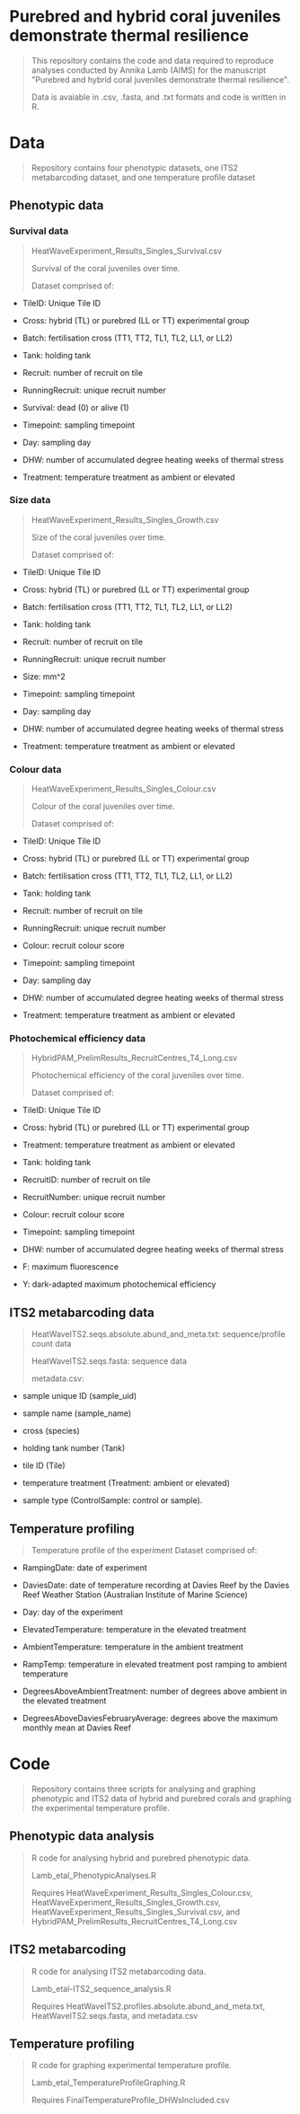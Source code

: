 # Purebred and hybrid coral juveniles demonstrate thermal resilience
>This repository contains the code and data required to reproduce analyses conducted by Annika Lamb (AIMS) for the manuscript "Purebred and hybrid coral juveniles demonstrate thermal resilience".
>
>Data is avaiable in .csv, .fasta, and .txt formats and code is written in R.

# Data
>Repository contains four phenotypic datasets, one ITS2 metabarcoding dataset, and one temperature profile dataset

## Phenotypic data
### Survival data
>HeatWaveExperiment_Results_Singles_Survival.csv
>
>Survival of the coral juveniles over time.
>
>Dataset comprised of:
- TileID: Unique Tile ID
+ Cross: hybrid (TL) or purebred (LL or TT) experimental group
* Batch: fertilisation cross (TT1, TT2, TL1, TL2, LL1, or LL2)
- Tank: holding tank
+ Recruit: number of recruit on tile
* RunningRecruit: unique recruit number
- Survival: dead (0) or alive (1)
+ Timepoint: sampling timepoint
* Day: sampling day
- DHW: number of accumulated degree heating weeks of thermal stress
+ Treatment: temperature treatment as ambient or elevated

### Size data
>HeatWaveExperiment_Results_Singles_Growth.csv
>
>Size of the coral juveniles over time.
>
>Dataset comprised of:
- TileID: Unique Tile ID
+ Cross: hybrid (TL) or purebred (LL or TT) experimental group
* Batch: fertilisation cross (TT1, TT2, TL1, TL2, LL1, or LL2)
- Tank: holding tank
+ Recruit: number of recruit on tile
* RunningRecruit: unique recruit number
- Size: mm^2
+ Timepoint: sampling timepoint
* Day: sampling day
- DHW: number of accumulated degree heating weeks of thermal stress
+ Treatment: temperature treatment as ambient or elevated

### Colour data
>HeatWaveExperiment_Results_Singles_Colour.csv
>
>Colour of the coral juveniles over time.
>
>Dataset comprised of:
- TileID: Unique Tile ID
+ Cross: hybrid (TL) or purebred (LL or TT) experimental group
* Batch: fertilisation cross (TT1, TT2, TL1, TL2, LL1, or LL2)
- Tank: holding tank
+ Recruit: number of recruit on tile
* RunningRecruit: unique recruit number
- Colour: recruit colour score
+ Timepoint: sampling timepoint
* Day: sampling day
- DHW: number of accumulated degree heating weeks of thermal stress
+ Treatment: temperature treatment as ambient or elevated

### Photochemical efficiency data
>HybridPAM_PrelimResults_RecruitCentres_T4_Long.csv
>
>Photochemical efficiency of the coral juveniles over time.
>
>Dataset comprised of:
- TileID: Unique Tile ID
+ Cross: hybrid (TL) or purebred (LL or TT) experimental group
* Treatment: temperature treatment as ambient or elevated
- Tank: holding tank
+ RecruitID: number of recruit on tile
* RecruitNumber: unique recruit number
- Colour: recruit colour score
+ Timepoint: sampling timepoint
* DHW: number of accumulated degree heating weeks of thermal stress
- F: maximum fluorescence
+ Y: dark-adapted maximum photochemical efficiency

## ITS2 metabarcoding data
> HeatWaveITS2.seqs.absolute.abund_and_meta.txt: sequence/profile count data
> 
> HeatWaveITS2.seqs.fasta: sequence data
> 
> metadata.csv:
- sample unique ID (sample_uid)
+ sample name (sample_name)
* cross (species)
- holding tank number (Tank)
+ tile ID (Tile)
* temperature treatment (Treatment: ambient or elevated)
- sample type (ControlSample: control or sample).

## Temperature profiling
> Temperature profile of the experiment
> Dataset comprised of:
- RampingDate: date of experiment
+ DaviesDate: date of temperature recording at Davies Reef by the Davies Reef Weather Station (Australian Institute of Marine Science)
* Day: day of the experiment
- ElevatedTemperature: temperature in the elevated treatment
+ AmbientTemperature: temperature in the ambient treatment
* RampTemp: temperature in elevated treatment post ramping to ambient temperature
- DegreesAboveAmbientTreatment: number of degrees above ambient in the elevated treatment
+ DegreesAboveDaviesFebruaryAverage: degrees above the maximum monthly mean at Davies Reef

# Code
>Repository contains three scripts for analysing and graphing phenotypic and ITS2 data of hybrid and purebred corals and graphing the experimental temperature profile.
>
## Phenotypic data analysis
>R code for analysing hybrid and purebred phenotypic data.
>
>Lamb_etal_PhenotypicAnalyses.R
>
>Requires HeatWaveExperiment_Results_Singles_Colour.csv, HeatWaveExperiment_Results_Singles_Growth.csv, HeatWaveExperiment_Results_Singles_Survival.csv, and HybridPAM_PrelimResults_RecruitCentres_T4_Long.csv
>
## ITS2 metabarcoding
>R code for analysing ITS2 metabarcoding data.
>
>Lamb_etal-ITS2_sequence_analysis.R
>
>Requires HeatWaveITS2.profiles.absolute.abund_and_meta.txt, HeatWaveITS2.seqs.fasta, and metadata.csv
>
## Temperature profiling
>R code for graphing experimental temperature profile.
>
>Lamb_etal_TemperatureProfileGraphing.R
>
>Requires FinalTemperatureProfile_DHWsIncluded.csv
